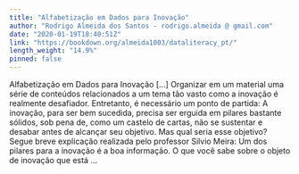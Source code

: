 ```yaml
---
title: "Alfabetização em Dados para Inovação"
author: "Rodrigo Almeida dos Santos - rodrigo.almeida @ gmail.com"
date: "2020-01-19T18:40:51Z"
link: "https://bookdown.org/almeida1003/dataliteracy_pt/"
length_weight: "14.9%"
pinned: false
---
```


Alfabetização em Dados para Inovação [...] Organizar em um material uma série de conteúdos relacionados a um tema tão vasto como a inovação é realmente desafiador. Entretanto, é necessário um ponto de partida: A inovação, para ser bem sucedida, precisa ser erguida em pilares bastante sólidos, sob pena de, como um castelo de cartas, não se sustentar e desabar antes de alcançar seu objetivo. Mas qual seria esse objetivo? Segue breve explicação realizada pelo professor Silvio Meira: Um dos pilares para a inovação é a boa informação. O que você sabe sobre o objeto de inovação que está ...

